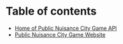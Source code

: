 # Table of contents

* [Home of Public Nuisance City Game API](README.md)
* [Public Nuisance City Game Website](https://publicnuisancecitygame.mygamesonline.org)

